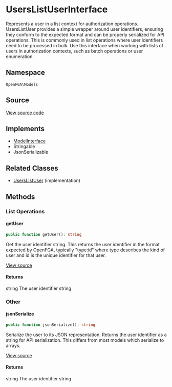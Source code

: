 # UsersListUserInterface

Represents a user in a list context for authorization operations. UsersListUser provides a simple wrapper around user identifiers, ensuring they conform to the expected format and can be properly serialized for API operations. This is commonly used in list operations where user identifiers need to be processed in bulk. Use this interface when working with lists of users in authorization contexts, such as batch operations or user enumeration.

## Namespace
`OpenFGA\Models`

## Source
[View source code](https://github.com/evansims/openfga-php/blob/main/src/Models/UsersListUserInterface.php)

## Implements
* [ModelInterface](ModelInterface.md)
* Stringable
* JsonSerializable

## Related Classes
* [UsersListUser](Models/UsersListUser.md) (implementation)



## Methods

                                                
### List Operations
#### getUser


```php
public function getUser(): string
```

Get the user identifier string. This returns the user identifier in the format expected by OpenFGA, typically &quot;type:id&quot; where type describes the kind of user and id is the unique identifier for that user.

[View source](https://github.com/evansims/openfga-php/blob/main/src/Models/UsersListUserInterface.php#L42)


#### Returns
string
 The user identifier string

### Other
#### jsonSerialize


```php
public function jsonSerialize(): string
```

Serialize the user to its JSON representation. Returns the user identifier as a string for API serialization. This differs from most models which serialize to arrays.

[View source](https://github.com/evansims/openfga-php/blob/main/src/Models/UsersListUserInterface.php#L53)


#### Returns
string
 The user identifier string

